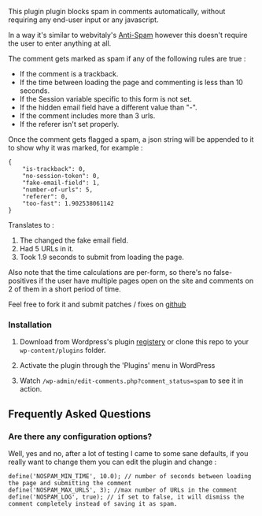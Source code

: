 This plugin plugin blocks spam in comments automatically, without requiring any end-user input or any javascript.

In a way it's similar to webvitaly's [Anti-Spam](http://wordpress.org/plugins/anti-spam/) however this doesn't
require the user to enter anything at all.

The comment gets marked as spam if any of the following rules are true :

* If the comment is a trackback.
* If the time between loading the page and commenting is less than 10 seconds.
* If the Session variable specific to this form is not set.
* If the hidden email field have a different value than "-".
* If the comment includes more than 3 urls.
* If the referer isn't set properly.

Once the comment gets flagged a spam, a json string will be appended to it to show why it was marked, for example :

    {
        "is-trackback": 0,
        "no-session-token": 0,
        "fake-email-field": 1,
        "number-of-urls": 5,
        "referer": 0,
        "too-fast": 1.902538061142
    }

Translates to :

1. The changed the fake email field.
2. Had 5 URLs in it.
3. Took 1.9 seconds to submit from loading the page.

Also note that the time calculations are per-form, so there's no false-positives if the user have multiple pages open
 on the site and comments on 2 of them in a short period of time.

Feel free to fork it and submit patches / fixes on [github](https://github.com/OneOfOne/ooo-nospam)

### Installation ###

1. Download from Wordpress's plugin [registery](https://wordpress.org/plugins/oneofones-nospam/) or clone this repo to your `wp-content/plugins` folder.

2. Activate the plugin through the 'Plugins' menu in WordPress

3. Watch `/wp-admin/edit-comments.php?comment_status=spam` to see it in action.


## Frequently Asked Questions ##

### Are there any configuration options? ###

Well, yes and no, after a lot of testing I came to some sane defaults, if you really want to change them you can edit
 the plugin and change :

    define('NOSPAM_MIN_TIME', 10.0); // number of seconds between loading the page and submitting the comment
    define('NOSPAM_MAX_URLS', 3); //max number of URLs in the comment
    define('NOSPAM_LOG', true); // if set to false, it will dismiss the comment completely instead of saving it as spam.


